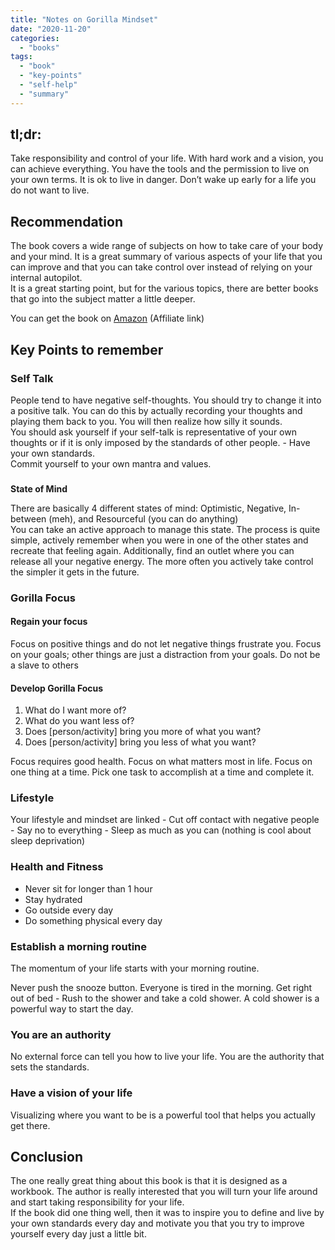 ```yaml
---
title: "Notes on Gorilla Mindset"
date: "2020-11-20"
categories: 
  - "books"
tags: 
  - "book"
  - "key-points"
  - "self-help"
  - "summary"
---
```


## **tl;dr:**

Take responsibility and control of your life. With hard work and a vision, you can achieve everything. You have the tools and the permission to live on your own terms. It is ok to live in danger. Don’t wake up early for a life you do not want to live.

## **Recommendation**

The book covers a wide range of subjects on how to take care of your body and your mind. It is a great summary of various aspects of your life that you can improve and that you can take control over instead of relying on your internal autopilot.  
It is a great starting point, but for the various topics, there are better books that go into the subject matter a little deeper.

  
You can get the book on [Amazon](https://amzn.to/3n5d9qt) (Affiliate link)

## **Key Points to remember**

### **Self Talk**

People tend to have negative self-thoughts. You should try to change it into a positive talk. You can do this by actually recording your thoughts and playing them back to you. You will then realize how silly it sounds.  
You should ask yourself if your self-talk is representative of your own thoughts or if it is only imposed by the standards of other people. - Have your own standards.  
Commit yourself to your own mantra and values.

###   
**State of Mind**

There are basically 4 different states of mind: Optimistic, Negative, In-between (meh), and Resourceful (you can do anything)  
You can take an active approach to manage this state. The process is quite simple, actively remember when you were in one of the other states and recreate that feeling again. Additionally, find an outlet where you can release all your negative energy. The more often you actively take control the simpler it gets in the future.

### **Gorilla Focus**

#### **Regain your focus**

Focus on positive things and do not let negative things frustrate you. Focus on your goals; other things are just a distraction from your goals. Do not be a slave to others

#### **Develop Gorilla Focus**

1. What do I want more of?
2. What do you want less of?
3. Does \[person/activity\] bring you more of what you want?
4. Does \[person/activity\] bring you less of what you want?

Focus requires good health. Focus on what matters most in life. Focus on one thing at a time. Pick one task to accomplish at a time and complete it.

### **Lifestyle**

Your lifestyle and mindset are linked - Cut off contact with negative people - Say no to everything - Sleep as much as you can (nothing is cool about sleep deprivation)

### **Health and Fitness**

- Never sit for longer than 1 hour
- Stay hydrated
- Go outside every day
- Do something physical every day

### **Establish a morning routine**

The momentum of your life starts with your morning routine.

Never push the snooze button. Everyone is tired in the morning. Get right out of bed - Rush to the shower and take a cold shower. A cold shower is a powerful way to start the day.

### **You are an authority**

No external force can tell you how to live your life. You are the authority that sets the standards.

### **Have a vision of your life**

Visualizing where you want to be is a powerful tool that helps you actually get there.

## **Conclusion**

The one really great thing about this book is that it is designed as a workbook. The author is really interested that you will turn your life around and start taking responsibility for your life.  
If the book did one thing well, then it was to inspire you to define and live by your own standards every day and motivate you that you try to improve yourself every day just a little bit.
